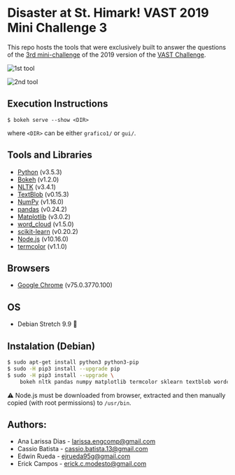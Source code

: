 # Disaster at St. Himark! VAST 2019 Mini Challenge 3
This repo hosts the tools that were exclusively built to answer the questions of 
the [3rd mini-challenge](https://vast-challenge.github.io/2019/MC3.html) of the 
2019 version of the [VAST Challenge](https://vast-challenge.github.io/2019/).

![1st tool](screenshots/grafico1.gif)

![2nd tool](screenshots/grafico2.gif)

## Execution Instructions
```
$ bokeh serve --show <DIR>
```
where `<DIR>` can be either `grafico1/` or `gui/`.

## Tools and Libraries
- [Python](https://www.python.org/downloads/) (v3.5.3)
- [Bokeh](https://bokeh.pydata.org/en/latest/) (v1.2.0)
- [NLTK](https://www.nltk.org/) (v3.4.1)
- [TextBlob](https://textblob.readthedocs.io/en/dev/) (v0.15.3)
- [NumPy](https://www.numpy.org/) (v1.16.0)
- [pandas](https://pandas.pydata.org/) (v0.24.2)
- [Matplotlib](https://matplotlib.org/) (v3.0.2)
- [word_cloud](https://github.com/amueller/word_cloud) (v1.5.0)
- [scikit-learn](https://scikit-learn.org/stable/) (v0.20.2)
- [Node.js](https://nodejs.org/en/download/) (v10.16.0)
- [termcolor](https://pypi.org/project/termcolor/) (v1.1.0)

## Browsers
- [Google Chrome](https://www.google.com/chrome/) (v75.0.3770.100)

## OS
- Debian Stretch 9.9 :penguin:

## Instalation (Debian)
```bash
$ sudo apt-get install python3 python3-pip
$ sudo -H pip3 install --upgrade pip
$ sudo -H pip3 install --upgrade \
    bokeh nltk pandas numpy matplotlib termcolor sklearn textblob wordcloud
```
:warning: Node.js must be downloaded from browser, extracted and then manually 
copied (with root permissions) to `/usr/bin`.

## Authors:
- Ana Larissa Dias - larissa.engcomp@gmail.com
- Cassio Batista   - cassio.batista.13@gmail.com 
- Edwin Rueda      - ejrueda95g@gmail.com
- Erick Campos     - erick.c.modesto@gmail.com
